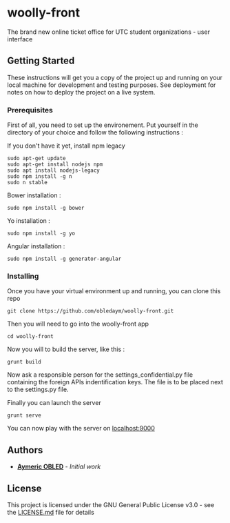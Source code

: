 # woolly-front
The brand new online ticket office for UTC student organizations - user interface

## Getting Started

These instructions will get you a copy of the project up and running on your local machine for development and testing purposes. See deployment for notes on how to deploy the project on a live system.

### Prerequisites

First of all, you need to set up the environement. Put yourself in the directory of your choice and follow the following instructions : 

If you don't have it yet, install npm legacy
```
sudo apt-get update
sudo apt-get install nodejs npm
sudo apt install nodejs-legacy
sudo npm install -g n
sudo n stable
```
Bower installation :
```
sudo npm install -g bower
```
Yo installation :
```
sudo npm install -g yo
```
Angular installation :
```
sudo npm install -g generator-angular
```
### Installing

Once you have your virtual environment up and running, you can clone this repo

```
git clone https://github.com/obledaym/woolly-front.git
```

Then you will need to go into the woolly-front app

```
cd woolly-front
```

Now you will to build the server, like this :

```
grunt build
```

Now ask a responsible person for the settings_confidential.py file containing the foreign APIs indentification keys. The
file is to be placed next to the settings.py file.

Finally you can launch the server

```
grunt serve
```

You can now play with the server on [localhost:9000](http://localhost:9000)

## Authors

* **[Aymeric OBLED](https://github.com/obledaym)** - *Initial work*

## License

This project is licensed under the GNU General Public License v3.0 - see the [LICENSE.md](LICENSE.md) file for details


